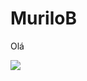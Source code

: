 # MuriloB
Olá

![](https://tenor.com/pt-BR/view/hello-there-private-from-penguins-of-madagascar-hi-wave-hey-there-gif-16043627)
